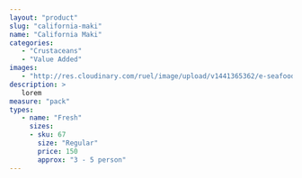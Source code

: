 ```yaml
---
layout: "product"
slug: "california-maki"
name: "California Maki"
categories:
   - "Crustaceans"
   - "Value Added"
images:
   - "http://res.cloudinary.com/ruel/image/upload/v1441365362/e-seafoods/california-maki.jpg"
description: >
   lorem
measure: "pack"
types: 
   - name: "Fresh"
     sizes: 
     - sku: 67
       size: "Regular"
       price: 150
       approx: "3 - 5 person"
---
```

